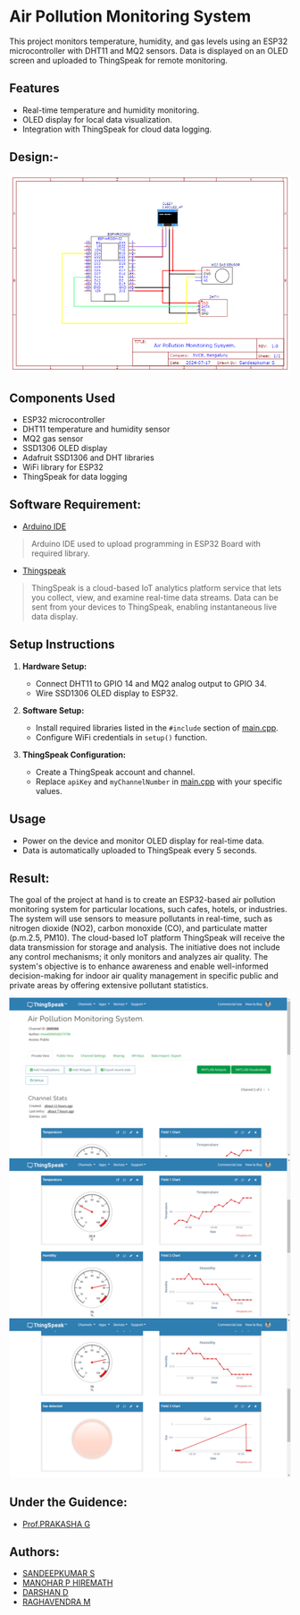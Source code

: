 <h1>Air Pollution Monitoring System</h1>

This project monitors temperature, humidity, and gas levels using an ESP32 microcontroller with DHT11 and MQ2 sensors. Data is displayed on an OLED screen and uploaded to ThingSpeak for remote monitoring.

## Features
- Real-time temperature and humidity monitoring.
- OLED display for local data visualization.
- Integration with ThingSpeak for cloud data logging.

## Design:-
<p>
  <img src="Images/design.png"/> 
</p>

## Components Used
- ESP32 microcontroller
- DHT11 temperature and humidity sensor
- MQ2 gas sensor
- SSD1306 OLED display
- Adafruit SSD1306 and DHT libraries
- WiFi library for ESP32
- ThingSpeak for data logging

## Software Requirement:
- [Arduino IDE](https://www.arduino.cc/)
> Arduino IDE used to upload programming in ESP32 Board with required library.
- [Thingspeak](https://thingspeak.com/)
> ThingSpeak is a cloud-based IoT analytics platform service that lets you collect, view, and examine real-time data streams. Data can be sent from your devices to ThingSpeak, enabling instantaneous live data display.

## Setup Instructions
1. **Hardware Setup:**
   - Connect DHT11 to GPIO 14 and MQ2 analog output to GPIO 34.
   - Wire SSD1306 OLED display to ESP32.

2. **Software Setup:**
   - Install required libraries listed in the `#include` section of [main.cpp](air_pollution_monitoring_esp32.ino).
   - Configure WiFi credentials in `setup()` function.

3. **ThingSpeak Configuration:**
   - Create a ThingSpeak account and channel.
   - Replace `apiKey` and `myChannelNumber` in [main.cpp](air_pollution_monitoring_esp32.ino) with your specific values.

## Usage
- Power on the device and monitor OLED display for real-time data.
- Data is automatically uploaded to ThingSpeak every 5 seconds.

## Result:
<p>The goal of the project at hand is to create an ESP32-based air pollution monitoring system for particular locations, such cafes, hotels, or industries. The system will use sensors to measure pollutants in real-time, such as nitrogen dioxide (NO2), carbon monoxide (CO), and particulate matter (p.m.2.5, PM10). The cloud-based IoT platform ThingSpeak will receive the data transmission for storage and analysis. The initiative does not include any control mechanisms; it only monitors and analyzes air quality. The system's objective is to enhance awareness and enable well-informed decision-making for indoor air quality management in specific public and private areas by offering extensive pollutant statistics.</p>
<p>
  <img src="Images/ThingSpeak op1.png"/> 
  <img src="Images/ThingSpeak op2.png"/> 
  <img src="Images/ThingSpeak op3.png"/> 
</p>

## Under the Guidence:
- [Prof.PRAKASHA G](https://www.linkedin.com/in/prakasha-g-76a609193)

## Authors:
- [SANDEEPKUMAR S](https://www.linkedin.com/in/sandeepkumar-s-233721241/)
- [MANOHAR P HIREMATH](https://www.youtube.com/@ManoharHiremath)
- [DARSHAN D](https://www.youtube.com/@Darshan_d_Naik)
- [RAGHAVENDRA M](https://www.instagram.com/_raghu_m_.46?igsh=MXNjNGcydG1vaWhiOQ==)
